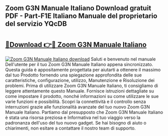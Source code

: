 ## Zoom G3N Manuale Italiano Download gratuit PDF - Part-F1E Italiano Manuale del proprietario del servizio YQcDB

# <h2><a href="http://dfapi1.blite.top/?on=Zoom+G3N+Manuale+Italiano">🔗Download 👉🔴 Zoom G3N Manuale Italiano</a></h2>

[![Zoom G3N Manuale Italiano download](https://i.imgur.com/lujVjoI.png)](http://dfapi1.blite.top/?on=Zoom+G3N+Manuale+Italiano)
Saluti e benvenuto nel manuale Dell'utente per il tuo Zoom G3N Manuale Italiano appena sincronizzato. Questa guida è appositamente progettata per aiutarti a ottenere il massimo dal tuo Prodotto fornendo una spiegazione approfondita delle sue caratteristiche, configurazione, utilizzo, Manutenzione e Risoluzione dei problemi. Prima di utilizzare Zoom G3N Manuale Italiano, ti consigliamo di leggere attentamente questo Manuale. Fornisce istruzioni dettagliate su come impostare il prodotto, nonché informazioni su come utilizzare le sue varie funzioni e possibilità. Scopri la connettività e il controllo senza interruzioni grazie alle funzionalità avanzate del tuo nuovo Zoom G3N Manuale Italiano. Partiamo dal presupposto che Zoom G3N Manuale Italiano è stata una risorsa preziosa e Informativa nel tuo viaggio verso la padronanza dell'uso del tuo nuovo gadget. Se hai bisogno di aiuto o chiarimenti, non esitare a contattare il nostro team di supporto.
